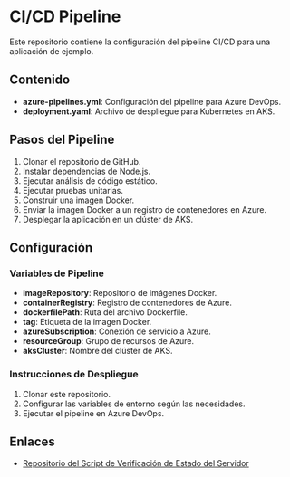 # CI/CD Pipeline

Este repositorio contiene la configuración del pipeline CI/CD para una aplicación de ejemplo.

## Contenido

- **azure-pipelines.yml**: Configuración del pipeline para Azure DevOps.
- **deployment.yaml**: Archivo de despliegue para Kubernetes en AKS.

## Pasos del Pipeline

1. Clonar el repositorio de GitHub.
2. Instalar dependencias de Node.js.
3. Ejecutar análisis de código estático.
4. Ejecutar pruebas unitarias.
5. Construir una imagen Docker.
6. Enviar la imagen Docker a un registro de contenedores en Azure.
7. Desplegar la aplicación en un clúster de AKS.

## Configuración

### Variables de Pipeline

- **imageRepository**: Repositorio de imágenes Docker.
- **containerRegistry**: Registro de contenedores de Azure.
- **dockerfilePath**: Ruta del archivo Dockerfile.
- **tag**: Etiqueta de la imagen Docker.
- **azureSubscription**: Conexión de servicio a Azure.
- **resourceGroup**: Grupo de recursos de Azure.
- **aksCluster**: Nombre del clúster de AKS.

### Instrucciones de Despliegue

1. Clonar este repositorio.
2. Configurar las variables de entorno según las necesidades.
3. Ejecutar el pipeline en Azure DevOps.

## Enlaces

- [Repositorio del Script de Verificación de Estado del Servidor](https://github.com/argon1996/server-health-check)
